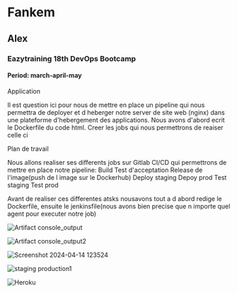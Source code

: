 # Fankem

## Alex

### Eazytraining 18th DevOps Bootcamp

#### Period: march-april-may

Application

Il est question ici pour nous de mettre en place un pipeline qui nous permettra de deployer et d heberger notre server de site web (nginx) dans une plateforme d'hebergement des applications. Nous avons d'abord ecrit le Dockerfile du code html. Creer les jobs qui nous permettrons de reaiser celle ci

Plan de travail

Nous allons realiser ses differents jobs sur Gitlab CI/CD qui permettrons de mettre en place notre pipeline: 
Build
Test d'acceptation
Release de l'image(push de l image sur le Dockerhub)
Deploy staging
Depoy prod
Test staging
Test prod

Avant de realiser ces differentes atsks nousavons tout a d abord redige le Dockerfile, ensuite le jenkinsfile(nous avons bien precise que n importe quel agent pour executer notre job) 

![Artifact console_output](https://github.com/alexzaza17/Mini-projet-jenkins/assets/159175882/964bb3d8-4de9-4270-95e9-af8aaf036061)

![Artifact console_output2](https://github.com/alexzaza17/Mini-projet-jenkins/assets/159175882/291e3fdb-8fcc-4248-b6e4-9a8ece3515d3)

![Screenshot 2024-04-14 123524](https://github.com/alexzaza17/Mini-projet-jenkins/assets/159175882/a65a1700-51c1-4a7b-912a-0629b9ad1101)

![staging production1](https://github.com/alexzaza17/Mini-projet-jenkins/assets/159175882/317c07e1-d9f4-4e38-80c8-03b9434fa57c)

![Heroku](https://github.com/alexzaza17/Mini-projet-jenkins/assets/159175882/db981a70-af7d-4267-8d7a-e4cb688d34b5)

